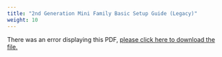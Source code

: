 ```yaml
---
title: "2nd Generation Mini Family Basic Setup Guide (Legacy)"
weight: 10
---
```


<object data="https://www.truenas.com/docs/files/MiniFamily2.0.pdf" type="application/pdf" width="95%" height="1000">
  There was an error displaying this PDF, <a href="https://www.truenas.com/docs/files/MiniFamily2.0.pdf">please click here to download the file.</a>
</object>
